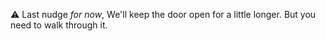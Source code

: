 ⚠️ Last nudge _for now_\,
We\'ll keep the door open for a little longer\. But you need to walk through it\.

